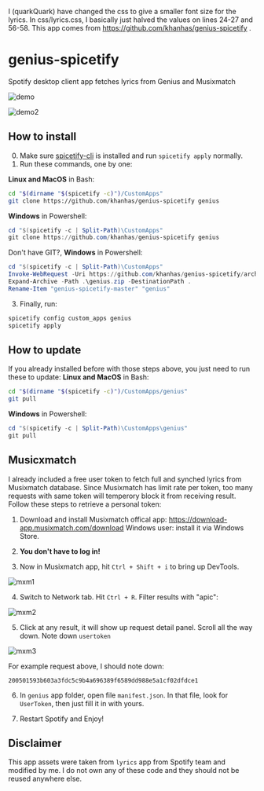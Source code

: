 I (quarkQuark) have changed the css to give a smaller font size for the lyrics.
In css/lyrics.css, I basically just halved the values on lines 24-27 and 56-58.
This app comes from https://github.com/khanhas/genius-spicetify .

# genius-spicetify

Spotify desktop client app fetches lyrics from Genius and Musixmatch

![demo](https://i.imgur.com/rbqvJVI.png)

![demo2](https://i.imgur.com/dIkxWQ2.gif)

## How to install
0. Make sure [spicetify-cli](https://github.com/khanhas/spicetify-cli) is installed and run `spicetify apply` normally.
1. Run these commands, one by one:

**Linux and MacOS** in Bash:
```bash
cd "$(dirname "$(spicetify -c)")/CustomApps"
git clone https://github.com/khanhas/genius-spicetify genius
```

**Windows** in Powershell:
```powershell
cd "$(spicetify -c | Split-Path)\CustomApps"
git clone https://github.com/khanhas/genius-spicetify genius
```

Don't have GIT?, **Windows** in Powershell:
```powershell
cd "$(spicetify -c | Split-Path)\CustomApps"
Invoke-WebRequest -Uri https://github.com/khanhas/genius-spicetify/archive/master.zip -UseBasicParsing -OutFile .\genius.zip
Expand-Archive -Path .\genius.zip -DestinationPath .
Rename-Item "genius-spicetify-master" "genius"
```

3. Finally, run:
```bash
spicetify config custom_apps genius
spicetify apply
```

## How to update
If you already installed before with those steps above, you just need to run these to update:
**Linux and MacOS** in Bash:
```bash
cd "$(dirname "$(spicetify -c)")/CustomApps/genius"
git pull
```

**Windows** in Powershell:
```powershell
cd "$(spicetify -c | Split-Path)\CustomApps\genius"
git pull
```

## Musicxmatch
I already included a free user token to fetch full and synched lyrics from Musixmatch database. Since Musixmatch has limit rate per token, too many requests with same token will temperory block it from receiving result. Follow these steps to retrieve a personal token:

1. Download and install Musixmatch offical app: https://download-app.musixmatch.com/download
Windows user: install it via Windows Store.

2. **You don't have to log in!**

3. Now in Musixmatch app, hit `Ctrl + Shift + i` to bring up DevTools.

![mxm1](https://i.imgur.com/jMGMgCc.png)

4. Switch to Network tab. Hit `Ctrl + R`. Filter results with "apic":

![mxm2](https://i.imgur.com/QdwqtQa.png)

5. Click at any result, it will show up request detail panel. Scroll all the way down. Note down `usertoken`

![mxm3](https://i.imgur.com/ZsGwKG3.png)

For example request above, I should note down:
```
200501593b603a3fdc5c9b4a696389f6589dd988e5a1cf02dfdce1
```

6. In `genius` app folder, open file `manifest.json`. In that file, look for `UserToken`, then just fill it in with yours.

8. Restart Spotify and Enjoy!

## Disclaimer
This app assets were taken from `lyrics` app from Spotify team and modified by me. I do not own any of these code and they should not be reused anywhere else.
